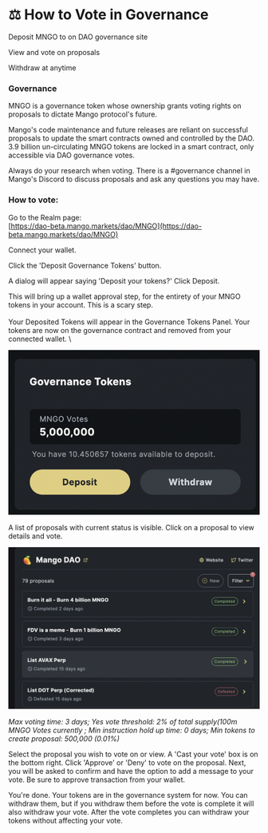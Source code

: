 # ⚖ How to Vote in Governance

Deposit MNGO to on DAO governance site&#x20;

View and vote on proposals&#x20;

Withdraw at anytime&#x20;

### Governance

MNGO is a governance token whose ownership grants voting rights on proposals to dictate Mango protocol's future.&#x20;

Mango's code maintenance and future releases are reliant on successful proposals to update the smart contracts owned and controlled by the DAO. 3.9 billion un-circulating MNGO tokens are locked in a smart contract, only accessible via DAO governance votes.&#x20;

Always do your research when voting. There is a #governance channel in Mango's Discord to discuss proposals and ask any questions you may have.&#x20;

### &#x20;How to vote:&#x20;

Go to the Realm page:\
&#x20;[https://dao-beta.mango.markets/dao/MNGO](https://dao-beta.mango.markets/dao/MNGO)

&#x20;Connect your wallet.&#x20;

Click the 'Deposit Governance Tokens' button.

A dialog will appear saying 'Deposit your tokens?' Click Deposit.

This will bring up a wallet approval step, for the entirety of your MNGO tokens in your account. This is a scary step.\
\
Your Deposited Tokens will appear in the Governance Tokens Panel. Your tokens are now on the governance contract and removed from your connected wallet. \


![](<../.gitbook/assets/Screen Shot 2021-12-28 at 12.42.38 PM.png>)

A list of proposals with current status is visible. Click on a proposal to view details and vote.&#x20;

![](<../.gitbook/assets/Screen Shot 2021-12-28 at 12.45.40 PM.png>)

_Max voting time: 3 days; Yes vote threshold: 2% of total supply(100m MNGO Votes currently ; Min instruction hold up time: 0 days; Min tokens to create proposal: 500,000 (0.01%)_

Select the proposal you wish to vote on or view. A 'Cast your vote' box is on the bottom right. Click 'Approve' or 'Deny' to vote on the proposal. Next, you will be asked to confirm and have the option to add a message to your vote. Be sure to approve transaction from your wallet.&#x20;

You're done. Your tokens are in the governance system for now. You can withdraw them, but if you withdraw them before the vote is complete it will also withdraw your vote. After the vote completes you can withdraw your tokens without affecting your vote.&#x20;
